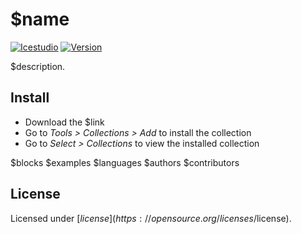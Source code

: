 # $name

[![Icestudio](https://img.shields.io/badge/collection-icestudio-blue.svg)](https://github.com/FPGAwars/icestudio)
[![Version](https://img.shields.io/badge/version-v$version-orange.svg)]()

$description.

## Install

* Download the $link
* Go to *Tools > Collections > Add* to install the collection
* Go to *Select > Collections* to view the installed collection

$blocks
$examples
$languages
$authors
$contributors
## License

Licensed under [$license](https://opensource.org/licenses/$license).
